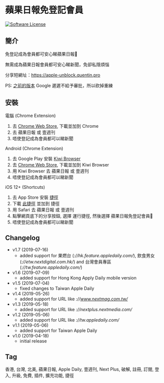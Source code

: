 蘋果日報免登記會員
==========
[![Software License](https://img.shields.io/badge/license-MIT-brightgreen.svg)](LICENSE)

簡介
----
免登記成為會員都可安心睇蘋果日報🍎

無需成為蘋果日報會員都可安心睇新聞，免卻私隱煩惱

分享短網址：https://apple-unblock.quentin.pro

PS: [之前的版本](https://chrome.google.com/webstore/detail/蘋果日報免登記會員/elngmnaookjhejalgphnloaknhibgblj) Google 遲遲不給予審批，所以砍掉重練

安裝
----
電腦 (Chrome Extension)
1. 去 [Chrome Web Store](https://chrome.google.com/webstore/detail/蘋果日報免登記會員/meakbkkjlpgdobafchgoppkninljcffno), 下載並加到 Chrome
2. 去 蘋果日報 或 壹週刊
3. 唔使登記成為會員都可以睇新聞

Android (Chrome Extension)
1. 去 Google Play 安裝 [Kiwi Browser](https://play.google.com/store/apps/details?id=com.kiwibrowser.browser)
2. 去 [Chrome Web Store](https://chrome.google.com/webstore/detail/蘋果日報免登記會員/meakbkkjlpgdobafchgoppkninljcffno), 下載並加到 Kiwi Browser
3. 用 Kiwi Browser 去 蘋果日報 或 壹週刊
4. 唔使登記成為會員都可以睇新聞

iOS 12+ (Shortcuts)
1. 去 App Store 安裝 [捷徑](https://apps.apple.com/hk/app/shortcuts/id915249334)
2. 下載 [此捷徑](https://raw.githubusercontent.com/QuentinFung/appledaily-unblock/master/%E8%98%8B%E6%9E%9C%E6%97%A5%E5%A0%B1%E5%85%8D%E7%99%BB%E8%A8%98%E6%9C%83%E5%93%A1%F0%9F%8D%8E.shortcut) 並加到 捷徑
3. 用 Safari 去 蘋果日報 或 壹週刊
4. 點擊網頁底下的分享按鈕, 選擇 運行捷徑, 然後選擇 蘋果日報免登記會員🍎
5. 唔使登記成為會員都可以睇新聞

Changelog
----
- v1.7 (2019-07-16)
	- added support for 果燃台 (*://hk.feature.appledaily.com/*), 飲食男女 (*://etw.nextdigital.com.hk/*) and 台灣會員專區 (*://tw.feature.appledaily.com/*)
- v1.6 (2019-07-09)
	- added support for Hong Kong Apply Daily mobile version
- v1.5 (2019-07-04)
	- fixed changes to Taiwan Apple Daily
- v1.4 (2019-05-26)
	- added support for URL like *://www.nextmag.com.tw/*
- v1.3 (2019-05-18)
	- added support for URL like *://nextplus.nextmedia.com/*
- v1.2 (2019-05-06)
	- added support for URL like *://tw.appledaily.com/*
- v1.1 (2019-05-06)
	- added support for Taiwan Apple Daily
- v1.0 (2019-04-18)
	- initial release

Tag
----
香港, 台灣, 北美, 蘋果日報, Apple Daily, 壹週刊, Next Plus, 破解, 註冊, 訂閱, 登入, 升級, 免費, 插件, 擴充功能, 捷徑